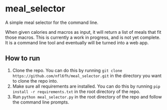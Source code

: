 # meal_selector

A simple meal selector for the command line.

When given calories and macros as input, it will return a list of meals that fit those macros. This is currently a work in progress, and is not yet complete. It is a command line tool and eventually will be turned into a web app.

## How to run

1. Clone the repo. You can do this by running `git clone https://github.com/nfl6fh/meal_selector.git` in the directory you want to clone the repo into.
2. Make sure all requirements are installed. You can do this by running `pip install -r requirements.txt` in the root directory of the repo.
3. Run `python meal_selector.py` in the root directory of the repo and follow the command line prompts.